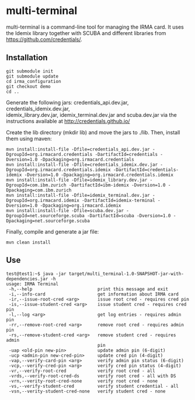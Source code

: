 multi-terminal
==============

multi-terminal is a command-line tool for managing the IRMA 
card. It uses the Idemix library together with SCUBA and different libraries
from https://github.com/credentials/.

## Installation
```
git submodule init
git submodule update
cd irma_configuration
git checkout demo
cd ..
```
Generate the following jars: credentials_api.dev.jar, credentials_idemix.dev.jar,  
idemix_library.dev.jar, idemix_terminal.dev.jar and scuba.dev.jar
via the instructions available at http://credentials.github.io/

Create the lib directory (mkdir lib) and move the jars to ./lib. Then, install them using maven:
```
mvn install:install-file -Dfile=credentials_api.dev.jar -DgroupId=org.irmacard.credentials -DartifactId=credentials -Dversion=1.0 -Dpackaging=org.irmacard.credentials
mvn install:install-file -Dfile=credentials_idemix.dev.jar -DgroupId=org.irmacard.credentials.idemix -DartifactId=credentials-idemix -Dversion=1.0 -Dpackaging=org.irmacard.credentials.idemix
mvn install:install-file -Dfile=idemix_library.dev.jar -DgroupId=com.ibm.zurich -DartifactId=ibm-idemix -Dversion=1.0 -Dpackaging=com.ibm.zurich
mvn install:install-file -Dfile=idemix_terminal.dev.jar -DgroupId=org.irmacard.idemix -DartifactId=idemix-terminal -Dversion=1.0 -Dpackaging=org.irmacard.idemix
mvn install:install-file -Dfile=scuba.dev.jar -DgroupId=net.sourceforge.scuba -DartifactId=scuba -Dversion=1.0 -Dpackaging=net.sourceforge.scuba
```
Finally, compile and generate a jar file:
```
mvn clean install
```
## Use
```
test@test1:~$ java -jar target/multi_terminal-1.0-SNAPSHOT-jar-with-dependencies.jar -h
usage: IRMA Terminal
 -h,--help                         print this message and exit
 -i,--info-card                    get information about IRMA card
 -ir,--issue-root-cred <arg>       issue root cred - requires cred pin
 -is,--issue-student-cred <arg>    issue student cred - requires cred pin
 -l,--log <arg>                    get log entries - requires admin pin
 -rr,--remove-root-cred <arg>      remove root cred - requires admin pin
 -rs,--remove-student-cred <arg>   remove student cred - requires admin
                                   pin
 -uap <old-pin new-pin>            update admin pin (6-digit)
 -ucp <admin-pin new-cred-pin>     update cred pin (4-digit)
 -vap,--verify-card-pin <arg>      verify admin pin status (6-digit)
 -vcp,--verify-cred-pin <arg>      verify cred pin status (4-digit)
 -vr,--verify-root-cred            verify root cred - all
 -vrds,--verify-root-cred-ds       verify root cred - all with DS
 -vrn,--verity-root-cred-none      verify root cred - none
 -vs,--verify-student-cred         verify student credential - all
 -vsn,--verity-student-cred-none   verify student cred - none
```
